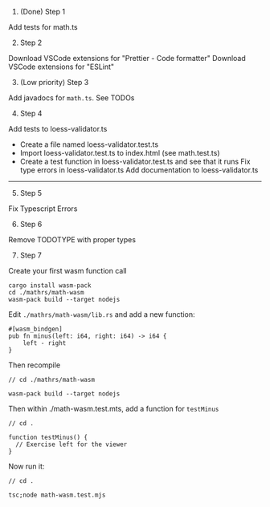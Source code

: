 1. (Done) Step 1

Add tests for math.ts

2. Step 2

Download VSCode extensions for "Prettier - Code formatter"
Download VSCode extensions for "ESLint"

3. (Low priority) Step 3

Add javadocs for `math.ts`. See TODOs

4. Step 4

Add tests to loess-validator.ts

- Create a file named loess-validator.test.ts
- Import loess-validator.test.ts to index.html (see math.test.ts)
- Create a test function in loess-validator.test.ts and see that it runs
  Fix type errors in loess-validator.ts
  Add documentation to loess-validator.ts

---

5. Step 5

Fix Typescript Errors

6. Step 6

Remove TODOTYPE with proper types

7. Step 7

Create your first wasm function call

```
cargo install wasm-pack
cd ./mathrs/math-wasm
wasm-pack build --target nodejs
```

Edit `./mathrs/math-wasm/lib.rs` and add a new function:

```
#[wasm_bindgen]
pub fn minus(left: i64, right: i64) -> i64 {
    left - right
}
```

Then recompile

```
// cd ./mathrs/math-wasm

wasm-pack build --target nodejs
```

Then within ./math-wasm.test.mts, add a function for `testMinus`

```
// cd .

function testMinus() {
  // Exercise left for the viewer
}
```

Now run it:

```
// cd .

tsc;node math-wasm.test.mjs
```
